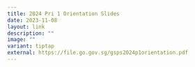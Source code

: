 ```yaml
---
title: 2024 Pri 1 Orientation Slides
date: 2023-11-08
layout: link
description: ""
image: ""
variant: tiptap
external: https://file.go.gov.sg/gsps2024p1orientation.pdf
---
```

